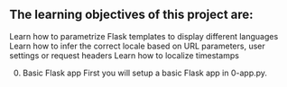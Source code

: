 ## The learning objectives of this project are:

Learn how to parametrize Flask templates to display different languages
Learn how to infer the correct locale based on URL parameters, user settings or request headers
Learn how to localize timestamps

0. Basic Flask app
First you will setup a basic Flask app in 0-app.py. 
